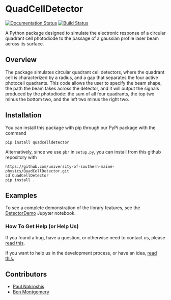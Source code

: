 # QuadCellDetector

[![Documentation Status](https://readthedocs.org/projects/quadcelldetector/badge/?version=latest)](https://quadcelldetector.readthedocs.io/en/latest/?badge=latest)
[![Build Status](https://travis-ci.org/university-of-southern-maine-physics/QuadCellDetector.svg?branch=master)](https://travis-ci.org/university-of-southern-maine-physics/QuadCellDetector)

A Python package designed to simulate the electronic response of a circular quadrant cell photodiode to the passage of a gaussian profile laser beam across its surface.

## Overview

The package simulates circular quadrant cell detectors, where the quadrant cell is characterized by a radius, and a gap that separates the four active photocell quadrants. This code allows the user to specify the beam shape, the path the beam takes across the detector, and it will output the signals produced by the photodiode: the sum of all four quadrants, the top two minus the bottom two, and the left two minus the right two.

## Installation

You can install this package with pip through our PyPi package with the command
```
pip install quadcelldetector
```

Alternatively, since we use `pbr` in `setup.py`, you can install from this github repository with

```
https://github.com/university-of-southern-maine-physics/QuadCellDetector.git
cd QuadCellDetector
pip install .
```

## Examples

To see a complete demonstration of the library features, see the [DetectorDemo][0] Jupyter notebook.

[0]: https://github.com/university-of-southern-maine-physics/QuadCellDetector/blob/master/demos/DetectorDemo.ipynb

### How To Get Help (or Help Us)

If you found a bug, have a question, or otherwise need to contact us, please [read this][0].

If you want to help us in the development process, or have an idea, [read this.][1]

## Contributors

+ [Paul Nakroshis](https://github.com/paulnakroshis)
+ [Ben Montgomery](https://github.com/Nyctanthous)

[0]: https://github.com/university-of-southern-maine-physics/QuadCellDetector/blob/master/CONTRIBUTING.md#if-you-found-a-bug
[1]: https://github.com/university-of-southern-maine-physics/QuadCellDetector/blob/master/CONTRIBUTING.md#if-you-want-to-contribute-code
